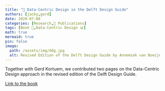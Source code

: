 ```yaml
---
title: "📜 Data-Centric Design in the Delft Design Guide"
authors: [jacky,gerd]
date: 2020-07-08
categories: [Research,📜 Publications]
tags: [Book 📙,Data-Centric Design 📊]
math: true
mermaid: true
pin: false
image:
  path: /assets/img/ddg.jpg
  alt: Revised Edition of the Delft Design Guide by Annemiek van Boeijen, Jaap Daalhuizen and Jelle Zijlstra
---
```


Together with Gerd Kortuem, we contributed two pages on the Data-Centric Design approach in the revised edition of the Delft Design Guide.

[Link to the book](https://www.bispublishers.com/delft-design-guide-revised.html)